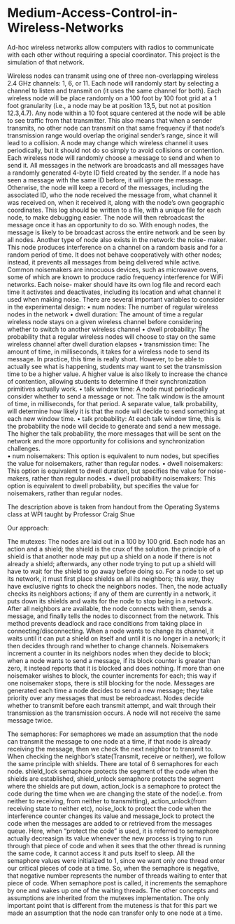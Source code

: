# Medium-Access-Control-in-Wireless-Networks
Ad-hoc wireless networks allow computers with radios to communicate with each other without requiring a special coordinator. This project is the simulation of that network.


Wireless nodes can transmit using one of three non-overlapping wireless 2.4 GHz channels: 1, 6, or 11. Each node will randomly start by selecting a channel to listen and transmit on (it uses the same channel for both). Each wireless node will be place randomly on a 100 foot by 100 foot grid at a 1 foot granularity (i.e., a node may be at position 13,5, but not at position 12.3,4.7). Any node within a 10 foot square centered at the node will be able to see traffic from
that transmitter. This also means that when a sender transmits, no other node can transmit on that same frequency if that node’s transmission range would overlap the original sender’s range, since it will lead to a collision. A node may change which wireless channel it uses periodically, but it should not do so simply to avoid collisions or contention.
Each wireless node will randomly choose a message to send and when to send it. All messages in the network are broadcasts and all messages have a randomly generated 4-byte ID field created by the sender. If a node has seen a message with the same ID before, it will ignore the message. Otherwise, the node will keep a record of the messages, including the associated ID, who the node received the message from, what channel it was received on, when it received it, along with the node’s own geographic coordinates. This log should be written to a file, with a unique file for each node, to make debugging easier. The node will then rebroadcast the message once it has an opportunity to do so. With enough nodes, the message is likely to be broadcast across the entire network and be seen by all nodes.
Another type of node also exists in the network: the noise-
maker. This node produces interference on a channel on a
random basis and for a random period of time. It does not
behave cooperatively with other nodes; instead, it prevents all
messages from being delivered while active. Common noisemakers are innocuous devices, such as microwave ovens, some of which are known to produce radio frequency interference for WiFi networks. Each noise- maker should have its own log file and record each time it activates and deactivates, including its location and what channel it used when making noise.
There are several important variables to consider in the experimental design:
• num nodes: The number of regular wireless nodes in the network
• dwell duration: The amount of time a regular wireless node stays on a given wireless channel before considering whether to switch to another wireless channel
• dwell probability: The probability that a regular wireless nodes will choose to stay on the same wireless channel after dwell duration elapses
• transmission time: The amount of time, in milliseconds, it takes for a wireless node to send its message. In practice, this time is really short. However, to be able to actually see what is happening, students may want to set the transmission time to be a higher value. A higher value is also likely to increase the chance of contention, allowing students to determine if their synchronization primitives actually work.
• talk window time: A node must periodically consider whether to send a message or not. The talk window is the amount of time, in milliseconds, for that period. A separate value, talk probability, will determine how likely it is that the node will decide to send something at each new window time.
• talk probability: At each talk window time, this is the probability the node will decide to generate and send a new message. The higher the talk probability, the more messages that will be sent on the network and the more opportunity for collisions and synchronization challenges.                                                                       
• num noisemakers: This option is equivalent to num nodes, but specifies the value for noisemakers, rather than regular nodes.
• dwell noisemakers: This option is equivalent to dwell duration, but specifies the value for noise- makers, rather than regular nodes.
• dwell probability noisemakers: This option is equivalent to dwell probability, but specifies the value for noisemakers, rather than regular nodes.

The description above is taken from handout from the Operating Systems class at WPI taught by Professor Craig Shue


Our approach:

The mutexes:
The nodes are laid out in a 100 by 100 grid. Each node has an action and a shield;
the shield is the crux of the solution. the principle of a shield is that another node
may put up a shield on a node if there is not already a shield; afterwards, any other
node trying to put up a shield will have to wait for the shield to go away before doing so.
For a node to set up its network, it must first place shields on all its neighbors;
this way, they have exclusive rights to check the neighbors nodes. Then, the node
actually checks its neighbors actions; if any of them are currently in a network,
it puts down its shields and waits for the node to stop being in a network. After
all neighbors are available, the node connects with them, sends a message, and
finally tells the nodes to disconnect from the network. This method prevents deadlock
and race conditions from taking place in connecting/disconnecting. When a node wants
to change its channel, it waits until it can put a shield on itself and until it is
no longer in a network; it then decides through rand whether to change channels.
Noisemakers increment a counter in its neighbors nodes when they decide to block;
when a node wants to send a message, if its block counter is greater than zero,
it instead reports that it is blocked and does nothing. If more than one noisemaker
wishes to block, the counter increments for each; this way if one noisemaker stops,
there is still blocking for the node. Messages are generated each time a node decides
to send a new message; they take priority over any messages that must be rebroadcast.
Nodes decide whether to transmit before each transmit attempt, and wait through their
transmission as the transmission occurs. A node will not receive the same message twice.

The semaphores:
For semaphores we made an assumption that the node can transmit the message to one node at a time, if that node is already receiving the message, then we check the next neighbor to transmit to. When checking the neighbor’s state(Transmit, receive or neither), we follow the same principle with shields. 
There are total of 6 semaphores for each node. shield_lock semaphore protects the segment of the code when the shields are established, shield_unlock semaphore protects the segment where the shields are put down, action_lock is a semaphore to protect the code during the time when we are changing the state of the node(i.e. from neither to receiving, from neither to transmitting), action_unlock(from receiving state to neither etc), noise_lock to protect the code when the interference counter changes its value and message_lock to protect the code when the messages are added to or retrieved from the messages queue. 
Here, when “protect the code” is used, it is referred to semaphore actually decreasign its value whenever the new process is trying to run through that piece of code and when it sees that the other thread is running the same code, it cannot access it and puts itself to sleep. All the semaphore values were initialized to 1, since we want only one thread enter our critical pieces of code at a time. So, when the semaphore is negative, that negative number represents the number of threads waiting to enter that piece of code. When semaphore post is called, it increments the semaphore by one and wakes up one of the waiting threads. The other concepts and assumptions are inherited from the mutexes implementation. 
The only important point that is different from the muteness is that for this part we made an assumption that the node can transfer only to one node at a time.








